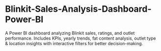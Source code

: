 # Blinkit-Sales-Analysis-Dashboard-Power-BI
A Power BI dashboard analyzing Blinkit sales, ratings, and outlet performance. Includes KPIs, yearly trends, fat content analysis, outlet type &amp; location insights with interactive filters for better decision-making.
